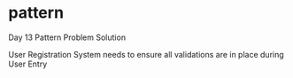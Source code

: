 # pattern
Day 13 Pattern Problem Solution 

User Registration System needs to ensure all validations are in place during User Entry 
